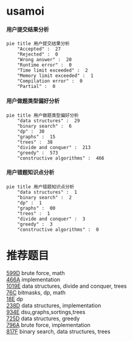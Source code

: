 # usamoi

<!-- tabs:start -->



#### **用户提交结果分析**

```mermaid
pie title 用户提交结果分析
    "Accepted" :  27
    "Rejected" :  0
    "Wrong answer" :  20
    "Runtime error" :  0
    "Time limit exceeded" :  2
    "Memory limit exceeded" :  1
    "Compilation error" :  0
    "Partial" :  0
```

#### **用户做题类型偏好分析**

```mermaid
pie title 用户做题类型偏好分析
    "data structures" :  29
    "binary search" :  6
    "dp" :  30
    "graphs" :  15
    "trees" :  38
    "divide and conquer" :  213
    "greedy" :  573
    "constructive algorithms" :  466
```
#### **用户错题知识点分析**

```mermaid
pie title 用户错题知识点分析
    "data structures" :  1
    "binary search" :  2
    "dp" :  1
    "graphs" :  00
    "trees" :  1
    "divide and conquer" :  3
    "greedy" :  3
    "constructive algorithms" :  0
```



<!-- tabs:end -->
# 推荐题目
[599D](https://codeforces.com/contest/599/problem/D)		brute force,
                        math		  
[466A](https://codeforces.com/contest/466/problem/A)		implementation		  
[1019E](https://codeforces.com/contest/1019/problem/E)		data structures,
                        divide and conquer,
                        trees		  
[76C](https://codeforces.com/contest/76/problem/C)		bitmasks,
                        dp,
                        math		  
[18E](https://codeforces.com/contest/18/problem/E)		dp		  
[238D](https://codeforces.com/contest/238/problem/D)		data structures,
                        implementation		  
[934E](https://codeforces.com/contest/934/problem/E)		dsu,graphs,sortings,trees		  
[725D](https://codeforces.com/contest/725/problem/D)		data structures,
                        greedy		  
[796A](https://codeforces.com/contest/796/problem/A)		brute force,
                        implementation		  
[817F](https://codeforces.com/contest/817/problem/F)		binary search,
                        data structures,
                        trees		  
